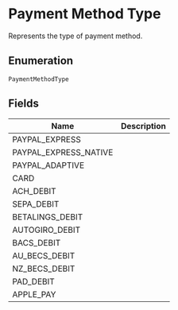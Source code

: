 # Payment Method Type

Represents the type of payment method.

## Enumeration

`PaymentMethodType`

## Fields

| Name | Description |
|  --- | --- |
| PAYPAL_EXPRESS |  |
| PAYPAL_EXPRESS_NATIVE |  |
| PAYPAL_ADAPTIVE |  |
| CARD |  |
| ACH_DEBIT |  |
| SEPA_DEBIT |  |
| BETALINGS_DEBIT |  |
| AUTOGIRO_DEBIT |  |
| BACS_DEBIT |  |
| AU_BECS_DEBIT |  |
| NZ_BECS_DEBIT |  |
| PAD_DEBIT |  |
| APPLE_PAY |  |
